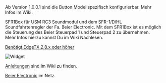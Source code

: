 Ab Version 1.0.0.1 sind die Button Modellspezifisch konfigurierbar. Mehr Infos im Wiki.

SFR1Box für USM RC3 Soundmodul und dem SFR-1/D/HL Soundfahrtenregler der Fa. Beier Electronic.
Mit dem SFR1Box ist es möglich die Steuerung des Beier Steuerpad 1 und Steuerpad 2 zu übernehmen. 
Mehr Infos hierzu kannst Du im Wiki Nachlesen.

[Benötigt EdgeTX 2.8.x oder höher](https://github.com/EdgeTX/edgetx)

![Widget](https://github.com/dieterbruse/softswitchpad/raw/main/Screenshoots/screen-2022-09-19-150242.jpg)

[Anleitungen](https://github.com/dieterbruse/softswitchpad/wiki) sind im Wiki zu finden.

[Beier Electronic](https://www.beier-electronic.de/modellbau/home/home.php) im Netz.
